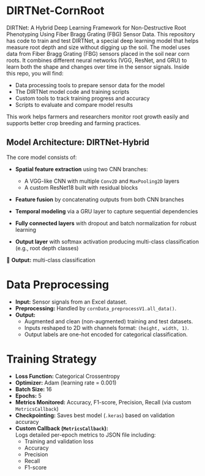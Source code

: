 # DIRTNet-CornRoot
DIRTNet: A Hybrid Deep Learning Framework for Non-Destructive Root Phenotyping Using Fiber Bragg Grating (FBG) Sensor Data.
This repository has code to train and test DIRTNet, a special deep learning model that helps measure root depth and size without digging up the soil. The model uses data from Fiber Bragg Grating (FBG) sensors placed in the soil near corn roots. It combines different neural networks (VGG, ResNet, and GRU) to learn both the shape and changes over time in the sensor signals. Inside this repo, you will find:

* Data processing tools to prepare sensor data for the model
* The DIRTNet model code and training scripts
* Custom tools to track training progress and accuracy
* Scripts to evaluate and compare model results

This work helps farmers and researchers monitor root growth easily and supports better crop breeding and farming practices.

## Model Architecture: DIRTNet-Hybrid

The core model consists of:

- **Spatial feature extraction** using two CNN branches:
  - A VGG-like CNN with multiple `Conv2D` and `MaxPooling2D` layers
  - A custom ResNet18 built with residual blocks

- **Feature fusion** by concatenating outputs from both CNN branches

- **Temporal modeling** via a GRU layer to capture sequential dependencies

- **Fully connected layers** with dropout and batch normalization for robust learning

- **Output layer** with softmax activation producing multi-class classification (e.g., root depth classes)

📎 **Output:** multi-class classification

# Data Preprocessing

- **Input:** Sensor signals from an Excel dataset.
- **Preprocessing:** Handled by `cornData_preprocessV1.all_data()`.
- **Output:**  
  - Augmented and clean (non-augmented) training and test datasets.  
  - Inputs reshaped to 2D with channels format: `(height, width, 1)`.  
  - Output labels are one-hot encoded for categorical classification.

# Training Strategy

- **Loss Function:** Categorical Crossentropy  
- **Optimizer:** Adam (learning rate = 0.001)  
- **Batch Size:** 16  
- **Epochs:** 5  
- **Metrics Monitored:** Accuracy, F1-score, Precision, Recall (via custom `MetricsCallback`)  
- **Checkpointing:** Saves best model (`.keras`) based on validation accuracy  
- **Custom Callback (`MetricsCallback`):**  
  Logs detailed per-epoch metrics to JSON file including:  
  - Training and validation loss  
  - Accuracy  
  - Precision  
  - Recall  
  - F1-score  

